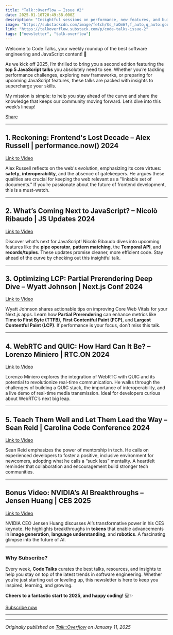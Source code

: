 ```yaml
---
title: "Talk::Overflow – Issue #2"
date: 2025-01-10T20:49:38.000Z
description: "Insightful sessions on performance, new features, and building a better tech community &#128640;"
image: "https://substackcdn.com/image/fetch/$s_!aOmW!,f_auto,q_auto:good,fl_progressive:steep/https%3A%2F%2Fsubstack-post-media.s3.amazonaws.com%2Fpublic%2Fimages%2F56164647-932c-4f1b-a724-8e3b52567a85_1024x1024.png"
link: "https://talkoverflow.substack.com/p/code-talks-issue-2"
tags: ["newsletter", "talk-overflow"]
---
```


<p>Welcome to Code Talks, your weekly roundup of the best software engineering and JavaScript content! &#128640;</p><p>As we kick off 2025, I&#8217;m thrilled to bring you a second edition featuring the <strong>top 5 JavaScript talks</strong> you absolutely need to see. Whether you&#8217;re tackling performance challenges, exploring new frameworks, or preparing for upcoming JavaScript features, these talks are packed with insights to supercharge your skills.</p><p>My mission is simple: to help you stay ahead of the curve and share the knowledge that keeps our community moving forward. Let&#8217;s dive into this week&#8217;s lineup!</p><p class="button-wrapper" data-attrs="{&quot;url&quot;:&quot;https://talkoverflow.substack.com/p/code-talks-issue-2?utm_source=substack&utm_medium=email&utm_content=share&action=share&token=eyJ1c2VyX2lkIjozMDY2Mzc5NjEsInBvc3RfaWQiOjE1NDUyMjQ4NCwiaWF0IjoxNzUyNDExMTEyLCJleHAiOjE3NTUwMDMxMTIsImlzcyI6InB1Yi0zNjcyMDY4Iiwic3ViIjoicG9zdC1yZWFjdGlvbiJ9.9r2vqh0l84zqVjxrLw7o_MPc0cHukZ3-Q_Dst4pJUcE&quot;,&quot;text&quot;:&quot;Share&quot;,&quot;action&quot;:null,&quot;class&quot;:null}" data-component-name="ButtonCreateButton"><a class="button primary" href="https://talkoverflow.substack.com/p/code-talks-issue-2?utm_source=substack&utm_medium=email&utm_content=share&action=share&token=eyJ1c2VyX2lkIjozMDY2Mzc5NjEsInBvc3RfaWQiOjE1NDUyMjQ4NCwiaWF0IjoxNzUyNDExMTEyLCJleHAiOjE3NTUwMDMxMTIsImlzcyI6InB1Yi0zNjcyMDY4Iiwic3ViIjoicG9zdC1yZWFjdGlvbiJ9.9r2vqh0l84zqVjxrLw7o_MPc0cHukZ3-Q_Dst4pJUcE"><span>Share</span></a></p><div><hr></div><h2><strong>1. Reckoning: Frontend's Lost Decade &#8211; Alex Russell | performance.now() 2024</strong></h2><p><a href="https://www.youtube.com/watch?v=0XwWVjQOmyg">Link to Video</a></p><p>Alex Russell reflects on the web's evolution, emphasizing its core virtues: <strong>safety</strong>, <strong>interoperability</strong>, and the absence of gatekeepers. He argues these qualities are crucial for keeping the web relevant as a "linkable set of documents." If you&#8217;re passionate about the future of frontend development, this is a must-watch.</p><div><hr></div><h2><strong>2. What&#8217;s Coming Next to JavaScript? &#8211; Nicol&#242; Ribaudo | JS Updates 2024</strong></h2><p><a href="https://www.youtube.com/watch?v=tKHdASf_OOI">Link to Video</a></p><p>Discover what&#8217;s next for JavaScript! Nicol&#242; Ribaudo dives into upcoming features like the <strong>pipe operator</strong>, <strong>pattern matching</strong>, the <strong>Temporal API</strong>, and <strong>records/tuples</strong>. These updates promise cleaner, more efficient code. Stay ahead of the curve by checking out this insightful talk.</p><div><hr></div><h2><strong>3. Optimizing LCP: Partial Prerendering Deep Dive &#8211; Wyatt Johnson | Next.js Conf 2024</strong></h2><p><a href="https://www.youtube.com/watch?v=zL1f0SJmzt0">Link to Video</a></p><p>Wyatt Johnson shares actionable tips on improving Core Web Vitals for your Next.js apps. Learn how <strong>Partial Prerendering</strong> can enhance metrics like <strong>Time to First Byte (TTFB)</strong>, <strong>First Contentful Paint (FCP)</strong>, and <strong>Largest Contentful Paint (LCP)</strong>. If performance is your focus, don&#8217;t miss this talk.</p><div><hr></div><h2><strong>4. WebRTC and QUIC: How Hard Can It Be? &#8211; Lorenzo Miniero | RTC.ON 2024</strong></h2><p><a href="https://www.youtube.com/watch?v=bq9LRCfxz_E">Link to Video</a></p><p>Lorenzo Miniero explores the integration of WebRTC with QUIC and its potential to revolutionize real-time communication. He walks through the challenges of building a QUIC stack, the importance of interoperability, and a live demo of real-time media transmission. Ideal for developers curious about WebRTC&#8217;s next big leap.</p><div><hr></div><h2><strong>5. Teach Them Well and Let Them Lead the Way &#8211; Sean Reid | Carolina Code Conference 2024</strong></h2><p><a href="https://www.youtube.com/watch?v=n-nGlwJhfwk">Link to Video</a></p><p>Sean Reid emphasizes the power of mentorship in tech. He calls on experienced developers to foster a positive, inclusive environment for newcomers, adopting what he calls a &#8220;suck less&#8221; mentality. A heartfelt reminder that collaboration and encouragement build stronger tech communities.</p><div><hr></div><h2><strong>Bonus Video: NVIDIA&#8217;s AI Breakthroughs &#8211; Jensen Huang | CES 2025</strong></h2><p><a href="https://www.youtube.com/watch?v=k82RwXqZHY8">Link to Video</a></p><p>NVIDIA CEO Jensen Huang discusses AI&#8217;s transformative power in his CES keynote. He highlights breakthroughs in <strong>tokens</strong> that enable advancements in <strong>image generation</strong>, <strong>language understanding</strong>, and <strong>robotics</strong>. A fascinating glimpse into the future of AI.</p><div><hr></div><h3><strong>Why Subscribe?</strong></h3><p>Every week, <strong>Code Talks</strong> curates the best talks, resources, and insights to help you stay on top of the latest trends in software engineering. Whether you&#8217;re just starting out or leveling up, this newsletter is here to keep you inspired, learning, and growing.</p><p><strong>Cheers to a fantastic start to 2025, and happy coding!</strong> &#128187;&#10024;</p><p class="button-wrapper" data-attrs="{&quot;url&quot;:&quot;https://talkoverflow.substack.com/subscribe?&quot;,&quot;text&quot;:&quot;Subscribe now&quot;,&quot;action&quot;:null,&quot;class&quot;:null}" data-component-name="ButtonCreateButton"><a class="button primary" href="https://talkoverflow.substack.com/subscribe?"><span>Subscribe now</span></a></p><div><hr></div><p></p>

---

*Originally published on [Talk::Overflow](https://talkoverflow.substack.com/p/code-talks-issue-2) on January 11, 2025*
